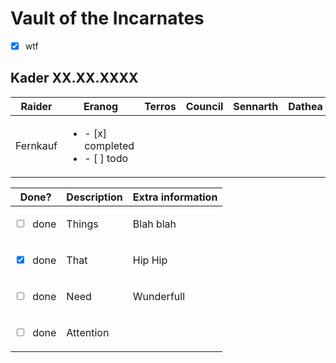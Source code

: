 # Vault of the Incarnates

- [x] wtf

## Kader XX.XX.XXXX

| Raider         | Eranog | Terros | Council | Sennarth | Dathea | Kurog | Diurna | Raszageth |
|----------------|--------|--------|---------|----------|--------|-------|--------|-----------|
| Fernkauf | <ul><li>- [x] completed</li><li>- [ ] todo</li></ul>| |  |  |  |  |  |  

<table>
<thead>
<tr>
<th>Done?</th>
<th>Description</th>
<th>Extra information</th>
</tr>
</thead>
<tbody>
<tr>
<td>

- [ ] done

</td>
<td>Things</td>
<td>Blah blah</td>
</tr>
<tr>
<td>

- [x] done

</td>
<td> That </td>
<td>Hip Hip</td>
</tr>
<tr>
<td>

- [ ] done

</td>
<td> Need </td>
<td> Wunderfull </td>
</tr>
<tr>
<td>

- [ ] done

</td>
<td> Attention </td>
<td></td>
</tr>
</tbody>
</table>
